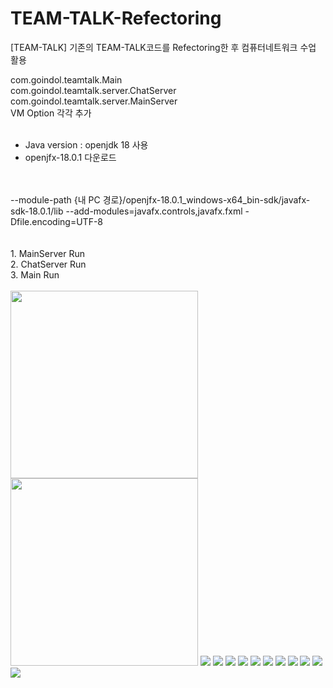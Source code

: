# TEAM-TALK-Refectoring
[TEAM-TALK] 기존의 TEAM-TALK코드를 Refectoring한 후 컴퓨터네트워크 수업 활용

com.goindol.teamtalk.Main
<br/>
com.goindol.teamtalk.server.ChatServer
<br/>
com.goindol.teamtalk.server.MainServer
<br/>
VM Option 각각 추가
<br/>
<br/>
+ Java version : openjdk 18 사용
+ openjfx-18.0.1 다운로드
<br/>
<br/>
--module-path
{내 PC 경로}/openjfx-18.0.1_windows-x64_bin-sdk/javafx-sdk-18.0.1/lib
--add-modules=javafx.controls,javafx.fxml
-Dfile.encoding=UTF-8

<br/>
<br/>
<br/>
1. MainServer Run
<br/>
2. ChatServer Run
<br/>
3. Main Run
<br/>
<br/>

<img width="300" src="https://user-images.githubusercontent.com/74559561/208594826-ab4c5799-f272-4259-85f1-56fb7f107097.png">
<img width="300" src="https://user-images.githubusercontent.com/74559561/208594846-b7c6fd3a-ae37-48fe-a88b-70430b81dd5c.png">
<img src="https://user-images.githubusercontent.com/74559561/208594864-aa1cf125-3937-45aa-a9ea-da68d1522c21.png">
<img src="https://user-images.githubusercontent.com/74559561/208594870-13908a33-6c7f-4409-92ab-3f6a38c00ea1.png">
<img src="https://user-images.githubusercontent.com/74559561/208594878-d776c987-1c39-49ea-b505-e16de80c2ff5.png">
<img src="https://user-images.githubusercontent.com/74559561/208594884-6de42d26-9460-40ce-b2a7-451c17cee58b.png">
<img src="https://user-images.githubusercontent.com/74559561/208594896-9727b688-8a5d-4f1e-a966-5b115eb3011a.png">
<img src="https://user-images.githubusercontent.com/74559561/208594907-d5c875c2-66fc-49be-a730-6ed160d42739.png">
<img src="https://user-images.githubusercontent.com/74559561/208594911-1b5cdb87-2403-4be5-879a-4561857d7358.png">
<img src="https://user-images.githubusercontent.com/74559561/208594917-4e3d52d1-28f4-49d7-a39c-76fd119d60d2.png">
<img src="https://user-images.githubusercontent.com/74559561/208594924-cc60821e-35b8-4810-a46b-abba572f0fd6.png">
<img src="https://user-images.githubusercontent.com/74559561/208594931-329ca8fc-6d49-4e89-980f-18373a459b87.png">
<img src="https://user-images.githubusercontent.com/74559561/208594938-ec9a5ae5-12e7-4892-bc54-86bdf5702582.png">

